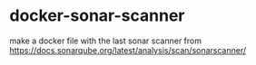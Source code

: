# docker-sonar-scanner
make a docker file 
with the last sonar scanner from
https://docs.sonarqube.org/latest/analysis/scan/sonarscanner/
